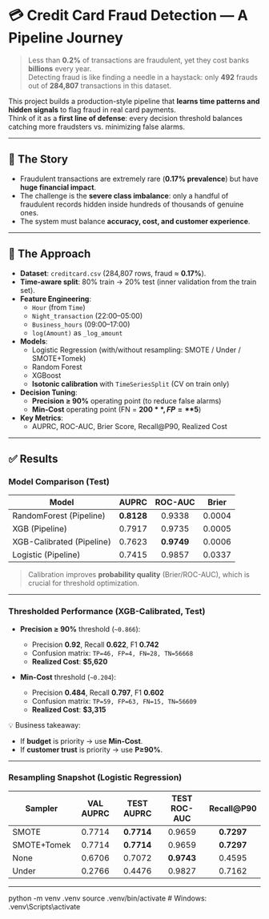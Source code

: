 # 💳 Credit Card Fraud Detection — A Pipeline Journey

> Less than **0.2%** of transactions are fraudulent, yet they cost banks **billions** every year.  
> Detecting fraud is like finding a needle in a haystack: only **492** frauds out of **284,807** transactions in this dataset.

This project builds a production-style pipeline that **learns time patterns and hidden signals** to flag fraud in real card payments.  
Think of it as a **first line of defense**: every decision threshold balances catching more fraudsters vs. minimizing false alarms.

---

## 📖 The Story
- Fraudulent transactions are extremely rare (**0.17% prevalence**) but have **huge financial impact**.  
- The challenge is the **severe class imbalance**: only a handful of fraudulent records hidden inside hundreds of thousands of genuine ones.  
- The system must balance **accuracy, cost, and customer experience**.  

---

## 📌 The Approach

- **Dataset**: `creditcard.csv` (284,807 rows, fraud ≈ **0.17%**).  
- **Time-aware split**: 80% train → 20% test (inner validation from the train set).  
- **Feature Engineering**:
  - `Hour` (from `Time`)
  - `Night_transaction` (22:00–05:00)
  - `Business_hours` (09:00–17:00)
  - `log(Amount)` as `_log_amount`
- **Models**:
  - Logistic Regression (with/without resampling: SMOTE / Under / SMOTE+Tomek)  
  - Random Forest  
  - XGBoost  
  - **Isotonic calibration** with `TimeSeriesSplit` (CV on train only)  
- **Decision Tuning**:
  - **Precision ≥ 90%** operating point (to reduce false alarms)  
  - **Min-Cost** operating point (FN = **$200**, FP = **$5**)  
- **Key Metrics**:  
  - AUPRC, ROC-AUC, Brier Score, Recall@P90, Realized Cost  

---

## ✅ Results

### Model Comparison (Test)

| Model                     | AUPRC  | ROC-AUC | Brier  |
|---------------------------|:------:|:------:|:------:|
| RandomForest (Pipeline)   | **0.8128** | 0.9338 | 0.0004 |
| XGB (Pipeline)            | 0.7917 | 0.9735 | 0.0005 |
| XGB-Calibrated (Pipeline) | 0.7623 | **0.9749** | 0.0006 |
| Logistic (Pipeline)       | 0.7415 | 0.9857 | 0.0337 |

> Calibration improves **probability quality** (Brier/ROC-AUC), which is crucial for threshold optimization.

---

### Thresholded Performance (XGB-Calibrated, Test)

- **Precision ≥ 90%** threshold (`~0.866`):  
  - Precision **0.92**, Recall **0.622**, F1 **0.742**  
  - Confusion matrix: `TP=46, FP=4, FN=28, TN=56668`  
  - **Realized Cost**: **$5,620**

- **Min-Cost** threshold (`~0.204`):  
  - Precision **0.484**, Recall **0.797**, F1 **0.602**  
  - Confusion matrix: `TP=59, FP=63, FN=15, TN=56609`  
  - **Realized Cost**: **$3,315**

💡 Business takeaway:  
- If **budget** is priority → use **Min-Cost**.  
- If **customer trust** is priority → use **P≥90%**.  

---

### Resampling Snapshot (Logistic Regression)

| Sampler        | VAL AUPRC | TEST AUPRC | TEST ROC-AUC | Recall@P90 |
|----------------|:---------:|:----------:|:------------:|:----------:|
| SMOTE          | 0.7714    | **0.7714** | 0.9659       | **0.7297** |
| SMOTE+Tomek    | 0.7714    | **0.7714** | 0.9659       | **0.7297** |
| None           | 0.6706    | 0.7072     | **0.9743**   | 0.4595     |
| Under          | 0.2766    | 0.4476     | 0.9827       | 0.7162     |

---

python -m venv .venv
source .venv/bin/activate      # Windows: .venv\Scripts\activate
